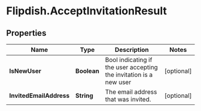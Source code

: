 # Flipdish.AcceptInvitationResult

## Properties
Name | Type | Description | Notes
------------ | ------------- | ------------- | -------------
**IsNewUser** | **Boolean** | Bool indicating if the user accepting the invitation is a new user | [optional] 
**InvitedEmailAddress** | **String** | The email address that was invited. | [optional] 


